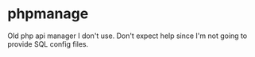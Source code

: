 # phpmanage
Old php api manager I don't use. Don't expect help since I'm not going to provide SQL config files.
